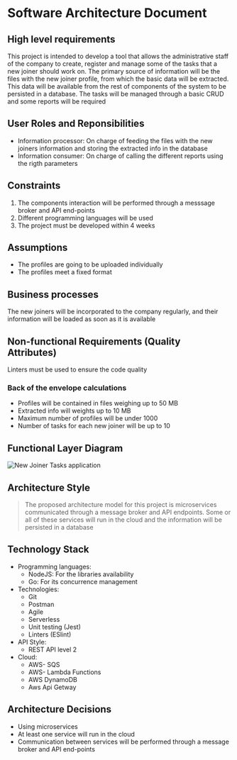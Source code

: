 # Software Architecture Document

## High level requirements

This project is intended to develop a tool that allows the administrative staff of the company to create, register and manage some of the tasks that a new joiner should work on. The primary source of information will be the files with the new joiner profile, from which the basic data will be extracted. This data will be available from the rest of components of the system to be persisted in a database. The tasks will be managed through a basic CRUD and some reports will be required


## User Roles and Reponsibilities

* Information processor: On charge of feeding the files with the new joiners information and storing the extracted info in the database
* Information consumer: On charge of calling the different reports using the rigth parameters

## Constraints

1. The components interaction will be performed through a messsage broker and API end-points
2. Different programming languages will be used
3. The project must be developed within 4 weeks

## Assumptions

* The profiles are going to be uploaded individually
* The profiles meet a fixed format

## Business processes

The new joiners will be incorporated to the company regularly, and their information will be loaded as soon as it is available

## Non-functional Requirements (Quality Attributes)

Linters must be used to ensure the code quality

### Back of the envelope calculations

* Profiles will be contained in files weighing up to 50 MB
* Extracted info will weights up to 10 MB
* Maximum number of profiles will be under 1000
* Number of tasks for each new joiner will be up to 10


## Functional Layer Diagram

![New Joiner Tasks application](https://user-images.githubusercontent.com/53324035/155766774-f848d3ca-af5a-4d4f-88be-52978176f2ef.png)

## Architecture Style

> The proposed architecture model for this project is microservices communicated through a message broker and API endpoints. Some or all of these services will run in the cloud and the information will be persisted in a database

## Technology Stack

* Programming languages: 
  * NodeJS: For the libraries availability
  * Go: For its concurrence management 
* Technologies: 
  * Git
  * Postman
  * Agile
  * Serverless
  * Unit testing (Jest)
  * Linters (ESlint)
* API Style: 
  * REST API level 2
* Cloud: 
  * AWS- SQS
  * AWS- Lambda Functions
  * AWS DynamoDB
  * Aws Api Getway

## Architecture Decisions

* Using microservices
* At least one service will run in the cloud
* Communication between services will be performed through a message broker and API end-points
